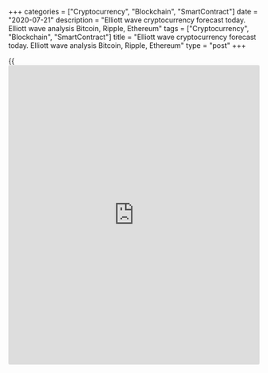 +++
categories = ["Cryptocurrency", "Blockchain", "SmartContract"]
date = "2020-07-21"
description = "Elliott wave cryptocurrency forecast today. Elliott wave analysis Bitcoin, Ripple, Ethereum"
tags = ["Cryptocurrency", "Blockchain", "SmartContract"]
title = "Elliott wave cryptocurrency forecast today. Elliott wave analysis Bitcoin, Ripple, Ethereum"
type = "post"
+++

{{<iframe id="large-banner" src="https://www.bounty.group/#slide=6.0" width="100%" height="600" scrolling="no" style="border: 0px solid rgb(216, 221, 230); border-radius: 3px;">}}

July 21, 2020

July 21, 2020

Elliott wave [daily](https://www.fintecher.org/2020/03/03/forex-trading-daily-strategy/) forecast for Bitcoin, Ripple and EthereumRoman Onegin

##  **Elliott wave forecast for BTCUSD, ETHUSD, XRPUSD for today**

###  **Elliott wave[BTCUSD][1] analysis**

 **![LiteForex: Elliott wave cryptocurrency forecast today. Elliott wave
analysis Bitcoin, Ripple, Ethereum][2]**

The chart displays a part of correction [4] that seems complete. It is
composed of three major sub-waves W)-(X)-(Y). There is now forming a new
uptrend. There should have completed the bullish impulse (1) and the
bearish correction (2). The BTCUSD market should be rising in the third
wave over the next few weeks.

* * *

###  **Elliott wave[XRPUSD][3] analysis**

 **![LiteForex: Elliott wave cryptocurrency forecast today. Elliott wave
analysis Bitcoin, Ripple, Ethereum][4]**

There is forming the global upward wave [Z] as a standard zigzag
(A)-(B)-(C). The sub-waves (A) and (B) have completed, and there is now
forming the final impulse wave (C) that is composed of the sub-waves
1-2-3-4-5. After the down correction 4 completed as a double zigzag
[w]-[x]-[y], there has started wave 5. Wave 5 is likely to complete as a
five-wave impulse. There have completed the first two parts of the new
impulse, sub-waves [1] and [2], so, sub-waves [3]-[4]-[5] will be
unfolding in the next few weeks, as it is outlined in the chart.

* * *

###  **Elliott wave[ETHUSD][5] analysis**

![LiteForex: Elliott wave cryptocurrency forecast today. Elliott wave
analysis Bitcoin, Ripple, Ethereum][6]

The chart displays the long-term impulse wave [5], with sub-wave (5)
developing inside. Wave (5) is developing as an ending diagonal. The
first four elements of this diagonal have completed. There is now
forming the sub-wave [5] of (5) as a simple zigzag (a)-(b)-(c). After a
short price decline, the (b) correction should complete, and the
Ethereum price should be rising in the (c) impulse, as it is outlined in
the chart.

* * *

P.S. Did you like my article? Share it in social networks: it will be
the best “thank you" :)

Ask me questions and comment below. I’ll be glad to answer your
questions and give necessary explanations.

 **Useful links:**

  * I recommend trying to trade with a reliable broker [here][7]. The system allows you to trade by yourself or copy successful traders from all across the globe.
  * Use my promo-code BLOG for getting deposit bonus 50% on LiteForex platform. Just enter this code in the appropriate field while [depositing][8] your trading account.
  * Telegram channel with high-quality analytics, Forex reviews, training articles, and other useful things for traders <t.me/liteforex>

![Elliott wave [daily](https://www.fintecher.org/2020/03/03/forex-trading-daily-strategy/) forecast for Bitcoin, Ripple and Ethereum][9]

The content of this article reflects the author’s opinion and does not
necessarily reflect the official position of LiteForex. The material
published on this page is provided for informational purposes only and
should not be considered as the provision of investment advice for the
purposes of Directive 2004/39/EC.

Rate this article:

{{value}}

( {{count}} {{title}} )

   1. my.liteforex.com/trading/chart?symbol=BTCUSD
   2. cdn.liteforex.com/cache/uploads/blog_post/wave-analysis-crypto/21-07-2020/BTCUSDH2.png?w=30&s=b69f048b48ee109781959722c42f6f0f
   3. my.liteforex.com/trading/chart?symbol=XRPUSD
   4. cdn.liteforex.com/cache/uploads/blog_post/wave-analysis-crypto/21-07-2020/XRPUSDH2.png?w=30&s=bedc78d79d3708d10a9b5d97deb70207
   5. my.liteforex.com/trading/chart?symbol=ETHUSD
   6. cdn.liteforex.com/cache/uploads/blog_post/wave-analysis-crypto/21-07-2020/ETHUSDH2.png?w=30&s=2b2f03f12c6b2a281d7088a00a8071de
   7. my.liteforex.com/?category=analysts-opinions&slug=elliott-wave-[daily](https://www.fintecher.org/2020/03/03/forex-trading-daily-strategy/)-forecast-for-[bitcoin](https://www.letsplayfx.com/blog/forex-for-bitcoin/)-ripple-and-[Ethereum](https://www.playgroundfx.com/blog/the-creator-of-ethereum/)&openPopup=%2Fregistration%2Fpopup&utm_source=blog&utm_medium=article&utm_campaign=bonus
   8. my.liteforex.com/deposit/?category=analysts-opinions&slug=elliott-wave-[daily](https://www.fintecher.org/2020/03/03/forex-trading-daily-strategy/)-forecast-for-[bitcoin](https://www.letsplayfx.com/blog/forex-for-bitcoin/)-ripple-and-[Ethereum](https://www.playgroundfx.com/blog/the-creator-of-ethereum/)&promo_code=BLOG&utm_source=blog&utm_medium=article&utm_campaign=bonus
   9. cdn.liteforex.com/cache/uploads/blog_post/wave-analysis-crypto/21-07-2020/[BTC](https://www.playgroundfx.com/blog/who-is-the-creator-of-bitcoin/)-eth-xrp-21-07-2020-wave-analysis.jpg?q=75&w=1000&s=76c9f4bd40ae2a60f9ef4ba396b831e2